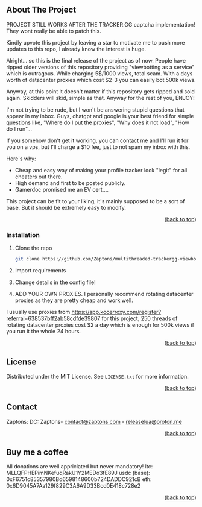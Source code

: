 <!-- Improved compatibility of back to top link: See: https://github.com/othneildrew/Best-README-Template/pull/73 -->
<a name="readme-top"></a>











<!-- ABOUT THE PROJECT -->
## About The Project

PROJECT STILL WORKS AFTER THE TRACKER.GG captcha implementation! They wont really be able to patch this.

Kindly upvote this project by leaving a star to motivate me to push more updates to this repo, I already know the interest is huge.

Alright... so this is the final release of the project as of now. People have ripped older versions of this repository providing "viewbotting as a service" which is outragous. While charging 5$/1000 views, total scam. With a days worth of datacenter proxies which cost $2-3 you can easily bot 500k views. 

Anyway, at this point it doesn't matter if this repository gets ripped and sold again. Skidders will skid, simple as that. Anyway for the rest of you, ENJOY!

I'm not trying to be rude, but I won't be answering stupid questions that appear in my inbox. Guys, chatgpt and google is your best friend for simple questions like, "Where do I put the proxies", "Why does it not load", "How do I run"...

If you somehow don't get it working, you can contact me and I'll run it for you on a vps, but I'll charge a $10 fee, just to not spam my inbox with this.

Here's why:
* Cheap and easy way of making your profile tracker look "legit" for all cheaters out there.
* High demand and first to be posted publicly.
* Gamerdoc promised me an EV cert....


This project can be fit to your liking, it's mainly supposed to be a sort of base. But it should be extremely easy to modify.


<p align="right">(<a href="#readme-top">back to top</a>)</p>







<!-- GETTING STARTED -->


### Installation




1. Clone the repo
   ```sh
   git clone https://github.com/Zaptons/multithreaded-trackergg-viewbot-.git
   ```
3. Import requirements

4. Change details in the config file!

5. ADD YOUR OWN PROXIES. I personally recommend rotating datacenter proxies as they are pretty cheap and work well.

I usually use proxies from https://app.kocerroxy.com/register?referral=638537bff2ab58cdfde39807 for this project, 250 threads of rotating datacenter proxies cost $2 a day which is enough for 500k views if you run it the whole 24 hours.

<p align="right">(<a href="#readme-top">back to top</a>)</p>








<!-- LICENSE -->
## License

Distributed under the MIT License. See `LICENSE.txt` for more information.

<p align="right">(<a href="#readme-top">back to top</a>)</p>



<!-- CONTACT -->
## Contact

Zaptons: DC: Zaptons- contact@zaptons.com - releaselua@proton.me



<p align="right">(<a href="#readme-top">back to top</a>)</p>

## Buy me a coffee

All donations are well appriciated but never mandatory!
ltc: MLLQFPHEPimNKefuqRakU1Y2MEDo3fE89J
usdc (base): 0xF6751c85357980Bd6598148600b724DADDC921cB
eth: 0x6D9045A7Aa129f829C3A6A9D33Bcd0E418c728e2

<p align="right">(<a href="#readme-top">back to top</a>)</p>






<!-- MARKDOWN LINKS & IMAGES -->
<!-- https://www.markdownguide.org/basic-syntax/#reference-style-links -->
[contributors-shield]: https://img.shields.io/github/contributors/othneildrew/Best-README-Template.svg?style=for-the-badge
[contributors-url]: https://github.com/othneildrew/Best-README-Template/graphs/contributors
[forks-shield]: https://img.shields.io/github/forks/othneildrew/Best-README-Template.svg?style=for-the-badge
[forks-url]: https://github.com/othneildrew/Best-README-Template/network/members
[stars-shield]: https://img.shields.io/github/stars/othneildrew/Best-README-Template.svg?style=for-the-badge
[stars-url]: https://github.com/othneildrew/Best-README-Template/stargazers
[issues-shield]: https://img.shields.io/github/issues/othneildrew/Best-README-Template.svg?style=for-the-badge
[issues-url]: https://github.com/othneildrew/Best-README-Template/issues
[license-shield]: https://img.shields.io/github/license/othneildrew/Best-README-Template.svg?style=for-the-badge
[license-url]: https://github.com/othneildrew/Best-README-Template/blob/master/LICENSE.txt
[linkedin-shield]: https://img.shields.io/badge/-LinkedIn-black.svg?style=for-the-badge&logo=linkedin&colorB=555
[linkedin-url]: https://linkedin.com/in/othneildrew
[product-screenshot]: images/screenshot.png
[Next.js]: https://img.shields.io/badge/next.js-000000?style=for-the-badge&logo=nextdotjs&logoColor=white
[Next-url]: https://www.python.org/
[React.js]: https://img.shields.io/badge/React-20232A?style=for-the-badge&logo=react&logoColor=61DAFB
[React-url]: https://reactjs.org/
[Vue.js]: https://img.shields.io/badge/Vue.js-35495E?style=for-the-badge&logo=vuedotjs&logoColor=4FC08D
[Vue-url]: https://vuejs.org/
[Angular.io]: https://img.shields.io/badge/Angular-DD0031?style=for-the-badge&logo=angular&logoColor=white
[Angular-url]: https://angular.io/
[Svelte.dev]: https://img.shields.io/badge/Svelte-4A4A55?style=for-the-badge&logo=svelte&logoColor=FF3E00
[Svelte-url]: https://svelte.dev/
[Laravel.com]: https://img.shields.io/badge/Laravel-FF2D20?style=for-the-badge&logo=laravel&logoColor=white
[Laravel-url]: https://laravel.com
[Bootstrap.com]: https://img.shields.io/badge/Bootstrap-563D7C?style=for-the-badge&logo=bootstrap&logoColor=white
[Bootstrap-url]: https://getbootstrap.com
[JQuery.com]: https://img.shields.io/badge/jQuery-0769AD?style=for-the-badge&logo=jquery&logoColor=white
[JQuery-url]: https://jquery.com 
